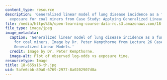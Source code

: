 ```yaml
---
content_type: resource
description: 'Generalized linear model of lung disease incidence as a function of
  exposure for coal miners from Case Study: Applying Generalized Linear Models.'
file: /media/https%3A/open-learning-course-data-rc.s3.amazonaws.com/18-655-mathematical-statistics-spring-2016/5afe6cbb89a0676929778a0202907d8a_18-655s16-th.jpg
file_type: image/jpeg
image_metadata:
  caption: 'Generalized linear model of lung disease incidence as a function of exposure
    for coal miners. Image by Dr. Peter Kempthorne from Lecture 26 Case Study: Applying
    Generalized Linear Models.'
  credit: Image by Dr. Peter Kempthorne.
  image-alt: Plot of observed log-odds vs exposure time.
resourcetype: Image
title: 18-655s16-th.jpg
uid: 5afe6cbb-89a0-6769-2977-8a0202907d8a
---
```

